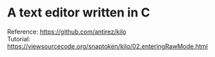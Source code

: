 # A text editor written in C 

Reference: https://github.com/antirez/kilo  
Tutorial: https://viewsourcecode.org/snaptoken/kilo/02.enteringRawMode.html
